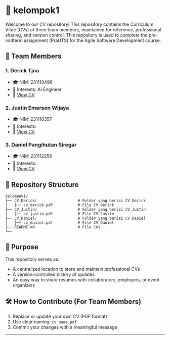 # 📄 kelompok1

Welcome to our CV repository! This repository contains the Curriculum Vitae (CVs) of three team members, maintained for reference, professional sharing, and version control. This repository is used to complete the pre-midterm assignment (PraUTS) for the Agile Software Development course.

## 👥 Team Members

### 1. Derick Tjoa

- 🎓 NIM: 231110498
- 💼 Interests: AI Engineer
- 📄 [View CV](./CV_Derick/cv_derick.pdf)

### 2. Justin Emerson Wijaya

- 🎓 NIM: 231110357
- 💼 Interests:
- 📄 [View CV](./)

### 3. Daniel Pangihutan Siregar

- 🎓 NIM: 231112256
- 💼 Interests:
- 📄 [View CV](./)

## 📂 Repository Structure

```
kelompok1/
├── CV_Derick/                  # Folder yang berisi CV Derick
│   ├── cv_derick.pdf           # File CV Derick
├── CV_Justin/                  # Folder yang berisi CV Justin
│   ├── cv_justin.pdf           # File CV Justin
├── CV_Daniel/                  # Folder yang berisi CV Daniel
│   ├── cv_daniel.pdf           # File CV Daniel
├── README.md                   # File ini
└──
```

## 📌 Purpose

This repository serves as:

- A centralized location to store and maintain professional CVs
- A version-controlled history of updates
- An easy way to share resumes with collaborators, employers, or event organizers

## 🛠 How to Contribute (For Team Members)

1. Replace or update your own CV (PDF format)
2. Use clear naming: `cv_name.pdf`
3. Commit your changes with a meaningful message

---
